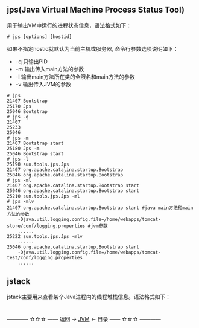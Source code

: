 ## jps(Java Virtual Machine Process Status Tool)

用于输出VM中运行的进程状态信息，语法格式如下：

```shell
# jps [options] [hostid]
```

如果不指定hostid就默认为当前主机或服务器, 命令行参数选项说明如下：

* -q 只输出PID
* -m 输出传入main方法的参数
* -l 输出main方法所在类的全限名和main方法的参数
* -v 输出传入JVM的参数

```shell
# jps
21407 Bootstrap
25170 Jps
25046 Bootstrap
# jps -q
21407
25233
25046
# jps -m
21407 Bootstrap start
25180 Jps -m
25046 Bootstrap start
# jps -l
25190 sun.tools.jps.Jps
21407 org.apache.catalina.startup.Bootstrap
25046 org.apache.catalina.startup.Bootstrap
# jps -ml
21407 org.apache.catalina.startup.Bootstrap start
25046 org.apache.catalina.startup.Bootstrap start
25210 sun.tools.jps.Jps -ml
# jps -mlv
21407 org.apache.catalina.startup.Bootstrap start #java main方法和main方法的参数
	-Djava.util.logging.config.file=/home/webapps/tomcat-store/conf/logging.properties #jvm参数
	......
25222 sun.tools.jps.Jps -mlv
	......
25046 org.apache.catalina.startup.Bootstrap start 
	-Djava.util.logging.config.file=/home/webapps/tomcat-test/conf/logging.properties 
	......
```

## jstack

jstack主要用来查看某个Java进程内的线程堆栈信息。语法格式如下：

#

———— ☆☆☆ —— 返回 -> [JVM](./index.md) <- 目录 —— ☆☆☆ ————

